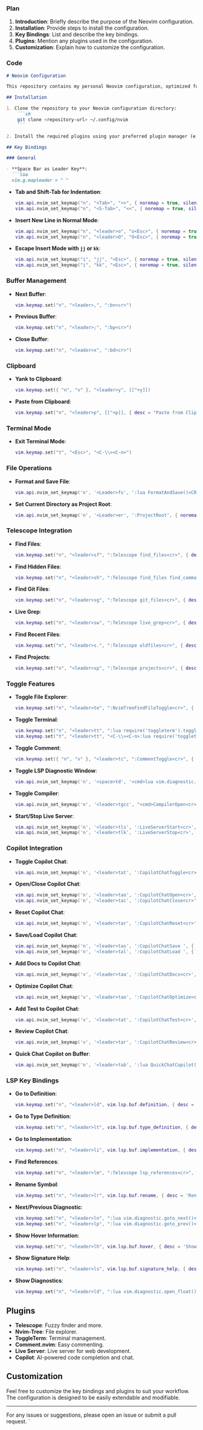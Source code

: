 ### Plan

1. **Introduction**: Briefly describe the purpose of the Neovim configuration.
2. **Installation**: Provide steps to install the configuration.
3. **Key Bindings**: List and describe the key bindings.
4. **Plugins**: Mention any plugins used in the configuration.
5. **Customization**: Explain how to customize the configuration.

### Code

```markdown
# Neovim Configuration

This repository contains my personal Neovim configuration, optimized for efficiency and ease of use. Below are the key bindings and plugins used in this setup.

## Installation

1. Clone the repository to your Neovim configuration directory:
    ```sh
    git clone <repository-url> ~/.config/nvim
    ```

2. Install the required plugins using your preferred plugin manager (e.g., `vim-plug`, `packer.nvim`).

## Key Bindings

### General

- **Space Bar as Leader Key**: 
  ```lua
  vim.g.mapleader = " "
  ```

- **Tab and Shift-Tab for Indentation**:
  ```lua
  vim.api.nvim_set_keymap("n", "<Tab>", ">>", { noremap = true, silent = true })
  vim.api.nvim_set_keymap("n", "<S-Tab>", "<<", { noremap = true, silent = true })
  ```

- **Insert New Line in Normal Mode**:
  ```lua
  vim.api.nvim_set_keymap("n", "<leader>o", "o<Esc>", { noremap = true, silent = true, desc = "Insert Line Below" })
  vim.api.nvim_set_keymap("n", "<leader>O", "O<Esc>", { noremap = true, silent = true, desc = "Insert Line Above" })
  ```

- **Escape Insert Mode with `jj` or `kk`**:
  ```lua
  vim.api.nvim_set_keymap("i", "jj", "<Esc>", { noremap = true, silent = true })
  vim.api.nvim_set_keymap("i", "kk", "<Esc>", { noremap = true, silent = true })
  ```

### Buffer Management

- **Next Buffer**:
  ```lua
  vim.keymap.set("n", "<leader>,", ":bn<cr>")
  ```

- **Previous Buffer**:
  ```lua
  vim.keymap.set("n", "<leader>;", ":bp<cr>")
  ```

- **Close Buffer**:
  ```lua
  vim.keymap.set("n", "<leader>x", ":bd<cr>")
  ```

### Clipboard

- **Yank to Clipboard**:
  ```lua
  vim.keymap.set({ "n", "v" }, "<leader>y", [["+y]])
  ```

- **Paste from Clipboard**:
  ```lua
  vim.keymap.set("n", "<leader>p", [["+p]], { desc = "Paste from Clipboard" })
  ```

### Terminal Mode

- **Exit Terminal Mode**:
  ```lua
  vim.keymap.set("t", "<Esc>", "<C-\\><C-n>")
  ```

### File Operations

- **Format and Save File**:
  ```lua
  vim.api.nvim_set_keymap('n', '<Leader>fs', ':lua FormatAndSave()<CR>', { noremap = true, silent = true, desc = 'Format and Save' })
  ```

- **Set Current Directory as Project Root**:
  ```lua
  vim.api.nvim_set_keymap('n', '<Leader>er', ':ProjectRoot', { noremap = true, silent = true, desc = 'Set as Project Root' })
  ```

### Telescope Integration

- **Find Files**:
  ```lua
  vim.keymap.set("n", "<leader>sf", ":Telescope find_files<cr>", { desc = 'Find Normal Files' })
  ```

- **Find Hidden Files**:
  ```lua
  vim.keymap.set("n", "<leader>sh", ":Telescope find_files find_command=rg,--ignore,--hidden,--files,-u<cr>", { desc = 'Find Hidden Files' })
  ```

- **Find Git Files**:
  ```lua
  vim.keymap.set("n", "<leader>sg", ":Telescope git_files<cr>", { desc = 'Find Git Files' })
  ```

- **Live Grep**:
  ```lua
  vim.keymap.set("n", "<leader>sw", ":Telescope live_grep<cr>", { desc = 'Find Word' })
  ```

- **Find Recent Files**:
  ```lua
  vim.keymap.set("n", "<leader>s.", ":Telescope oldfiles<cr>", { desc = 'Find Old Files' })
  ```

- **Find Projects**:
  ```lua
  vim.keymap.set("n", "<leader>sp", ":Telescope projects<cr>", { desc = 'Find Projects' })
  ```

### Toggle Features

- **Toggle File Explorer**:
  ```lua
  vim.keymap.set("n", "<leader>te", ":NvimTreeFindFileToggle<cr>", { noremap = true, silent = true, desc = "Toggle Explorer" })
  ```

- **Toggle Terminal**:
  ```lua
  vim.keymap.set("n", "<leader>tt", ":lua require('toggleterm').toggle()<cr>", { noremap = true, silent = true, desc = "Toggle Terminal" })
  vim.keymap.set("t", "<leader>tt", "<C-\\><C-n>:lua require('toggleterm').toggle()<cr>", { noremap = true, silent = true, desc = "Toggle Terminal" })
  ```

- **Toggle Comment**:
  ```lua
  vim.keymap.set({ "n", "v" }, "<leader>tc", ":CommentToggle<cr>", { desc = 'Comment Code' })
  ```

- **Toggle LSP Diagnostic Window**:
  ```lua
  vim.api.nvim_set_keymap('n', '<space>td', '<cmd>lua vim.diagnostic.open_float()<CR>', { noremap = true, silent = true, desc = 'Toggle LSP Diagnostic Window' })
  ```

- **Toggle Compiler**:
  ```lua
  vim.api.nvim_set_keymap('n', '<leader>tgcc', "<cmd>CompilerOpen<cr>", { noremap = true, silent = true, desc = 'Toggle Compiler' })
  ```

- **Start/Stop Live Server**:
  ```lua
  vim.api.nvim_set_keymap('n', '<leader>tls', ':LiveServerStart<cr>', { noremap = true, silent = true, desc = 'Start Live Server' })
  vim.api.nvim_set_keymap('n', '<leader>tlk', ':LiveServerStop<cr>', { noremap = true, silent = true, desc = 'Stop Live Server' })
  ```

### Copilot Integration

- **Toggle Copilot Chat**:
  ```lua
  vim.api.nvim_set_keymap('n', '<leader>tat', ':CopilotChatToggle<cr>', { noremap = true, silent = true, desc = 'Toggle Copilot Chat' })
  ```

- **Open/Close Copilot Chat**:
  ```lua
  vim.api.nvim_set_keymap('n', '<leader>tao', ':CopilotChatOpen<cr>', { noremap = true, silent = true, desc = 'Open Copilot Chat' })
  vim.api.nvim_set_keymap('n', '<leader>tac', ':CopilotChatClose<cr>', { noremap = true, silent = true, desc = 'Close Copilot Chat' })
  ```

- **Reset Copilot Chat**:
  ```lua
  vim.api.nvim_set_keymap('n', '<leader>tar', ':CopilotChatReset<cr>', { noremap = true, silent = true, desc = 'Reset Copilot Chat' })
  ```

- **Save/Load Copilot Chat**:
  ```lua
  vim.api.nvim_set_keymap('n', '<leader>tas', ':CopilotChatSave ', { noremap = true, silent = true, desc = 'Save Copilot Chat' })
  vim.api.nvim_set_keymap('n', '<leader>tal', ':CopilotChatLoad ', { noremap = true, silent = true, desc = 'Load Copilot Chat' })
  ```

- **Add Docs to Copilot Chat**:
  ```lua
  vim.api.nvim_set_keymap('v', '<leader>taa', ':CopilotChatDocs<cr>', { noremap = true, silent = true, desc = 'Add Docs to Copilot Chat' })
  ```

- **Optimize Copilot Chat**:
  ```lua
  vim.api.nvim_set_keymap('v', '<leader>tao', ':CopilotChatOptimize<cr>', { noremap = true, silent = true, desc = 'Optimize Copilot Chat' })
  ```

- **Add Test to Copilot Chat**:
  ```lua
  vim.api.nvim_set_keymap('v', '<leader>tat', ':CopilotChatTest<cr>', { noremap = true, silent = true, desc = 'Add Test to Copilot Chat' })
  ```

- **Review Copilot Chat**:
  ```lua
  vim.api.nvim_set_keymap('v', '<leader>tar', ':CopilotChatReview<cr>', { noremap = true, silent = true, desc = 'Review Copilot Chat' })
  ```

- **Quick Chat Copilot on Buffer**:
  ```lua
  vim.api.nvim_set_keymap('n', '<leader>tab', ':lua QuickChatCopilot()<cr>', { noremap = true, silent = true, desc = 'Quick Chat Copilot on Buffer' })
  ```

### LSP Key Bindings

- **Go to Definition**:
  ```lua
  vim.keymap.set("n", "<leader>ld", vim.lsp.buf.definition, { desc = 'Go to Definition' })
  ```

- **Go to Type Definition**:
  ```lua
  vim.keymap.set("n", "<leader>lt", vim.lsp.buf.type_definition, { desc = 'Go to Type Definition' })
  ```

- **Go to Implementation**:
  ```lua
  vim.keymap.set("n", "<leader>li", vim.lsp.buf.implementation, { desc = 'Go to Implementation' })
  ```

- **Find References**:
  ```lua
  vim.keymap.set("n", "<leader>lm", ":Telescope lsp_references<cr>", { desc = 'Go to References' })
  ```

- **Rename Symbol**:
  ```lua
  vim.keymap.set("n", "<leader>lr", vim.lsp.buf.rename, { desc = 'Rename Everywhere' })
  ```

- **Next/Previous Diagnostic**:
  ```lua
  vim.keymap.set("n", "<leader>ln", ":lua vim.diagnostic.goto_next()<cr>", { desc = 'Go to Next Diagnostic' })
  vim.keymap.set("n", "<leader>lp", ":lua vim.diagnostic.goto_prev()<cr>", { desc = 'Go to Previous Diagnostic' })
  ```

- **Show Hover Information**:
  ```lua
  vim.keymap.set("n", "<leader>lh", vim.lsp.buf.hover, { desc = 'Show Hover Information' })
  ```

- **Show Signature Help**:
  ```lua
  vim.keymap.set("n", "<leader>ls", vim.lsp.buf.signature_help, { desc = 'Show Signature Help' })
  ```

- **Show Diagnostics**:
  ```lua
  vim.keymap.set("n", "<leader>ld", ":lua vim.diagnostic.open_float()<cr>", { desc = 'Show Diagnostics' })
  ```

## Plugins

- **Telescope**: Fuzzy finder and more.
- **Nvim-Tree**: File explorer.
- **ToggleTerm**: Terminal management.
- **Comment.nvim**: Easy commenting.
- **Live Server**: Live server for web development.
- **Copilot**: AI-powered code completion and chat.

## Customization

Feel free to customize the key bindings and plugins to suit your workflow. The configuration is designed to be easily extendable and modifiable.

---

For any issues or suggestions, please open an issue or submit a pull request.
`
